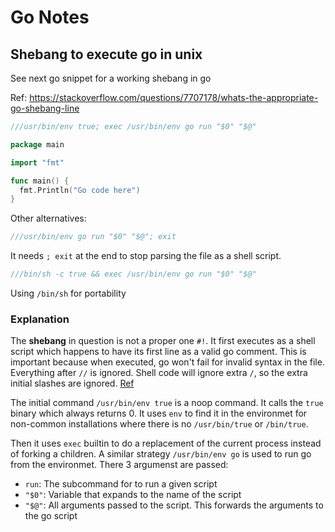 Go Notes
=========

## Shebang to execute go in unix

See next go snippet for a working shebang in go

Ref: https://stackoverflow.com/questions/7707178/whats-the-appropriate-go-shebang-line

```go
///usr/bin/env true; exec /usr/bin/env go run "$0" "$@"

package main

import "fmt"

func main() {
  fmt.Println("Go code here")
}
```

Other alternatives:

```go
///usr/bin/env go run "$0" "$@"; exit
```

It needs `; exit` at the end to stop parsing the file as a shell script.

```go
///bin/sh -c true && exec /usr/bin/env go run "$0" "$@"
```

Using `/bin/sh` for portability

### Explanation

The **shebang** in question is not a proper one `#!`. It first executes as a shell script
which happens to have its first line as a valid go comment. This is important because when executed,
go won't fail for invalid syntax in the file.
Everything after `//` is ignored. Shell code will ignore extra `/`, so the extra initial slashes are ignored.
[Ref](https://unix.stackexchange.com/questions/162531/shebang-starting-with/162535#162535)

The initial command `/usr/bin/env true` is a noop command. It calls the `true` binary which always returns 0.
It uses `env` to find it in the environmet for non-common installations where there is no `/usr/bin/true` or
`/bin/true`.

Then it uses `exec` builtin to do a replacement of the current process instead of forking a children.
A similar strategy `/usr/bin/env go` is used to run go from the environmet.
There 3 argumenst are passed:

- `run`: The subcommand for to run a given script
- `"$0"`: Variable that expands to the name of the script
- `"$@"`: All arguments passed to the script. This forwards the arguments to the go script
